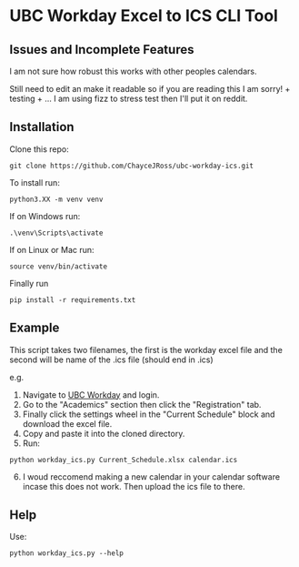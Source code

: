 # UBC Workday Excel to ICS CLI Tool

## Issues and Incomplete Features

I am not sure how robust this works with other peoples calendars. 

Still need to edit an make it readable so if you are reading this I am sorry! +
testing + ... I am using fizz to stress test then I'll put it on reddit.

## Installation

Clone this repo:

```
git clone https://github.com/ChayceJRoss/ubc-workday-ics.git
```

To install run:

```
python3.XX -m venv venv
```

If on Windows run:

```
.\venv\Scripts\activate
```

If on Linux or Mac run:

```
source venv/bin/activate
```

Finally run

```
pip install -r requirements.txt
```

## Example

This script takes two filenames, the first is the workday excel file and the
second will be name of the .ics file (should end in .ics)

e.g.

1. Navigate to [UBC Workday](myworkday.ubc.ca) and login.
2. Go to the "Academics" section then click the "Registration" tab.
3. Finally click the settings wheel in the "Current Schedule" block and download
   the excel file.
4. Copy and paste it into the cloned directory.
5. Run:

```
python workday_ics.py Current_Schedule.xlsx calendar.ics
```

6. I woud reccomend making a new calendar in your calendar software incase this
   does not work. Then upload the ics file to there.

## Help

Use:

```
python workday_ics.py --help
```
